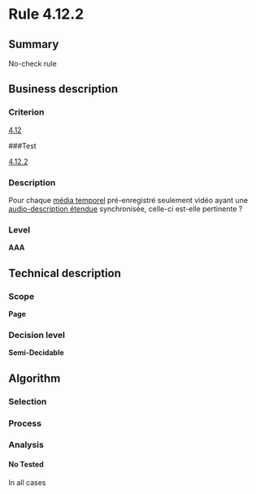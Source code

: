 # Rule 4.12.2

## Summary

No-check rule

## Business description

### Criterion

[4.12](http://references.modernisation.gouv.fr/sites/default/files/RGAA3_RC2-1/referentiel_technique.htm#crit-4-12)

###Test

[4.12.2](http://references.modernisation.gouv.fr/sites/default/files/RGAA3_RC2-1/referentiel_technique.htm#test-4-12-2)

### Description

Pour chaque <a href="http://references.modernisation.gouv.fr/sites/default/files/RGAA3_RC2-1/glossaire.htm#mMediaTemp">m&eacute;dia temporel</a> pr&eacute;-enregistr&eacute; seulement vid&eacute;o ayant une <a href="http://references.modernisation.gouv.fr/sites/default/files/RGAA3_RC2-1/glossaire.htm#mAudioDescE">audio-description &eacute;tendue</a> synchronis&eacute;e, celle-ci est-elle pertinente ?

### Level

**AAA**

## Technical description

### Scope

**Page**

### Decision level

**Semi-Decidable**

## Algorithm

### Selection

### Process

### Analysis

#### No Tested 

In all cases
